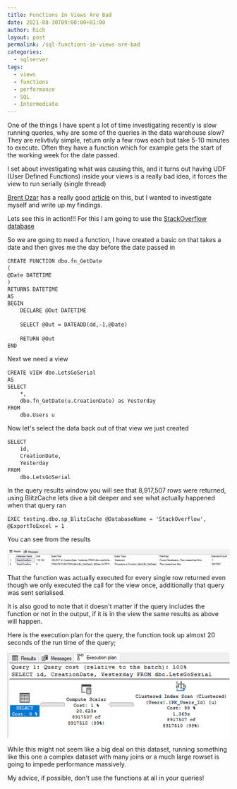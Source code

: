```yaml
---
title: Functions In Views Are Bad
date: 2021-08-30T09:00:00+01:00
author: Rich
layout: post
permalink: /sql-functions-in-views-are-bad
categories:
  - sqlserver
tags:
  - views
  - functions
  - performance
  - SQL
  - Intermediate
---
```


One of the things I have spent a lot of time investigating recently is slow running queries, why are some of the queries in the data warehouse slow? They are relivtivly simple, return only a few rows each but take 5-10 minutes to execute. Often they have a function which for example gets the start of the working week for the date passed. 

I set about investigating what was causing this, and it turns out having UDF (User Defined Functions) inside your views is a really bad idea, it forces the view to run serially (single thread)

[Brent Ozar](https://www.brentozar.com/) has a really good [article](https://www.brentozar.com/archive/2017/05/scalar-functions-views-wheres-overhead/) on this, but I wanted to investigate myself and write up my findings. 
 
Lets see this in action!!! For this I am going to use the [StackOverflow database](https://www.brentozar.com/archive/2015/10/how-to-download-the-stack-overflow-database-via-bittorrent/)

So we are going to need a function, I have created a basic on that takes a date and then gives me the day before the date passed in

```
CREATE FUNCTION dbo.fn_GetDate
(
@Date DATETIME
)
RETURNS DATETIME
AS
BEGIN
	DECLARE @Out DATETIME

	SELECT @Out = DATEADD(dd,-1,@Date)

	RETURN @Out
END
```

Next we need a view 

```
CREATE VIEW dbo.LetsGoSerial
AS
SELECT
	*,
	dbo.fn_GetDate(u.CreationDate) as Yesterday
FROM
	dbo.Users u
```

Now let's select the data back out of that view we just created 

```
SELECT 
	id,
	CreationDate,
	Yesterday 
FROM 
	dbo.LetsGoSerial
```

In the query results window you will see that 8,917,507 rows were returned, using BlitzCache lets dive a bit deeper and see what actually happened when that query ran

```
EXEC testing.dbo.sp_BlitzCache @DatabaseName = 'StackOverflow', @ExportToExcel = 1
```

You can see from the results

![](/img/functions-view-blitz.png)

That the function was actually executed for every single row returned even though we only executed the call for the view once, additionally that query was sent serialised.

It is also good to note that it doesn't matter if the query includes the function or not in the output, if it is in the view the same results as above will happen.

Here is the execution plan for the query, the function took up almost 20 seconds of the run time of the query;

![](/img/functions-are-bad-exec-plan.png)

While this might not seem like a big deal on this dataset, running something like this one a complex dataset with many joins or a much large rowset is going to impede performance massively.

My advice, if possible, don't use the functions at all in your queries!